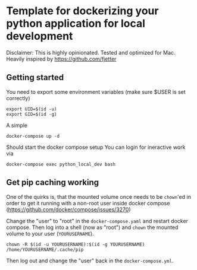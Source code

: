# Template for dockerizing your python application for local development

Disclaimer: This is highly opinionated. Tested and optimized for Mac. Heavily inspired by https://github.com/fjetter

## Getting started

You need to export some environment variables (make sure $USER is set correctly)

```
export UID=$(id -u)
export GID=$(id -g)
```

A simple

```
docker-compose up -d
```
Should start the docker compose setup
You can login for ineractive work via

```
docker-compose exec python_local_dev bash
```

## Get pip caching working
 
One of the quirks is, that the mounted volume once needs to be `chown`'ed in order to get it 
running with a non-root user inside docker compose (https://github.com/docker/compose/issues/3270)

Change the "user" to "root" in the `docker-compose.yaml` and restart docker compose.
Then log into a shell (now as "root") and `chown` the mounted volume to your user (`YOURUSERNAME`).

```
chown -R $(id -u YOURUSERNAME):$(id -g YOURUSERNAME) /home/YOURUSERNAME/.cache/pip
```
Then log out and change the "user" back in the `docker-compose.yml`.

